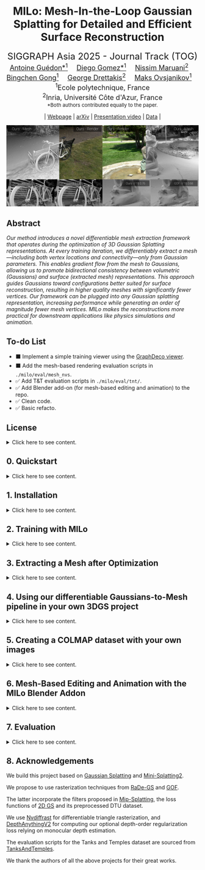 <div align="center">

<h1>
MILo: Mesh-In-the-Loop Gaussian Splatting for Detailed and Efficient Surface Reconstruction
</h1>

<font size="5">
SIGGRAPH Asia 2025 - Journal Track (TOG)<br>
</font>

<font size="4">
<a href="https://anttwo.github.io/" style="font-size:100%;">Antoine Guédon*<sup>1</sup></a>&emsp;
<a href="https://www.lix.polytechnique.fr/Labo/Diego.GOMEZ/" style="font-size:100%;">Diego Gomez*<sup>1</sup></a>&emsp;
<a href="https://nissmar.github.io/" style="font-size:100%;">Nissim Maruani<sup>2</sup></a>&emsp;<br>
<a href="https://s2.hk/" style="font-size:100%;">Bingchen Gong<sup>1</sup></a>&emsp;
<a href="https://www-sop.inria.fr/members/George.Drettakis/" style="font-size:100%;">George Drettakis<sup>2</sup></a>&emsp;
<a href="https://www.lix.polytechnique.fr/~maks/" style="font-size:100%;">Maks Ovsjanikov<sup>1</sup></a>&emsp;
</font>
<br>

<font size="4">
<sup>1</sup>Ecole polytechnique, France<br>
<sup>2</sup>Inria, Université Côte d'Azur, France<br>
</font>

<font size="2">
*Both authors contributed equally to the paper.
</font>

| <a href="https://anttwo.github.io/milo">Webpage</a> | <a href="https://arxiv.org/abs/2506.24096">arXiv</a> | <a href="https://www.youtube.com/watch?v=rOBs2yyYaJM">Presentation video</a> | <a href="https://drive.google.com/drive/folders/1Bf7DM2DFtQe4J63bEFLceEycNf4qTcqm?usp=sharing">Data</a> |

![Teaser image](assets/teaser.png)
</div>

## Abstract

_Our method introduces a novel differentiable mesh extraction framework that operates during the optimization of 3D Gaussian Splatting representations. At every training iteration, we differentiably extract a mesh—including both vertex locations and connectivity—only from Gaussian parameters. This enables gradient flow from the mesh to Gaussians, allowing us to promote bidirectional consistency between volumetric (Gaussians) and surface (extracted mesh) representations. This approach guides Gaussians toward configurations better suited for surface reconstruction, resulting in higher quality meshes with significantly fewer vertices. Our framework can be plugged into any Gaussian splatting representation, increasing performance while generating an order of magnitude fewer mesh vertices. MILo makes the reconstructions more practical for downstream applications like physics simulations and animation._

## To-do List

- ⬛ Implement a simple training viewer using the <a href="https://github.com/graphdeco-inria/graphdecoviewer">GraphDeco viewer</a>.
- ⬛ Add the mesh-based rendering evaluation scripts in `./milo/eval/mesh_nvs`.
- ✅ Add T&T evaluation scripts in `./milo/eval/tnt/`.
- ✅ Add Blender add-on (for mesh-based editing and animation) to the repo.
- ✅ Clean code.
- ✅ Basic refacto.

## License

<details>
<summary>Click here to see content.</summary>

<br>This project builds on existing open-source implementations of various projects cited in the __Acknowledgements__ section.

Specifically, it builds on the original implementation of [3D Gaussian Splatting](https://github.com/graphdeco-inria/gaussian-splatting); As a result, parts of this code are licensed under the Gaussian-Splatting License (see `./LICENSE.md`). 

This codebase also builds on various other repositories such as [Nvdiffrast](https://github.com/NVlabs/nvdiffrast); Please refer to the license files of the submodules for more details.
</details>

## 0. Quickstart

<details>
<summary>Click here to see content.</summary>

Please start by creating or downloading a COLMAP dataset, such as <a href="https://drive.google.com/drive/folders/1Bf7DM2DFtQe4J63bEFLceEycNf4qTcqm?usp=sharing">our COLMAP run for the Ignatius scene from the Tanks&Temples dataset</a>. You can move the Ignatius directory to `./milo/data`.

After installing MILo as described in the next section, you can reconstruct a surface mesh from images by going to the `./milo/` directory and running the following commands:

```bash
# Training for an outdoor scene
python train.py -s ./data/Ignatius -m ./output/Ignatius --imp_metric outdoor --rasterizer radegs

# Saves mesh as PLY with vertex colors after training
python mesh_extract_sdf.py -s ./data/Ignatius -m ./output/Ignatius --rasterizer radegs
```
Please change `--imp_metric outdoor` to `--imp_metric indoor` if your scene is indoor.

These commands use the lightest version of our approach, resulting in a small number of Gaussians and a light mesh. You can increase the number of Gaussians by adding `--dense_gaussians`, and improve the robustness to exposure variations with `--decoupled_appearance` as follows:

```bash
# Training with dense gaussians and better appearance model
python train.py -s ./data/Ignatius -m ./output/Ignatius --imp_metric outdoor --rasterizer radegs --dense_gaussians --decoupled_appearance

# Saves mesh as PLY with vertex colors after training
python mesh_extract_sdf.py -s ./data/Ignatius -m ./output/Ignatius --rasterizer radegs
```

Please refer to the following sections for additional details on our training and mesh extraction scripts, including:
- How to use other rasterizers
- How to train MILo with high-resolution meshes
- Various mesh extraction methods
- How to easily integrate MILo's differentiable GS-to-mesh pipeline to your own GS project
</details>


## 1. Installation

<details>
<summary>Click here to see content.</summary>

### Clone this repository.
```bash
git clone https://github.com/Anttwo/MILo.git --recursive
```

### Install dependencies.

Please start by creating an environment:
```bash
conda create -n milo python=3.9
conda activate milo
```

Then, specify your own CUDA paths depending on your CUDA version:
```bash
# You can specify your own cuda path (depending on your CUDA version)
export CPATH=/usr/local/cuda-11.8/targets/x86_64-linux/include:$CPATH
export LD_LIBRARY_PATH=/usr/local/cuda-11.8/targets/x86_64-linux/lib:$LD_LIBRARY_PATH
export PATH=/usr/local/cuda-11.8/bin:$PATH
```

Finally, you can run the following script to install all dependencies, including PyTorch and Gaussian Splatting submodules:
```bash
python install.py
```
By default, the environment will be installed for CUDA 11.8. If using CUDA 12.1, you can provide the argument `--cuda_version 12.1` to `install.py`. **Please note that only CUDA 11.8 has been tested.**

If you encounter problems or if the installation script does not work, please follow the detailed installation steps below.

<details>
<summary>Click here for detailed installation instructions</summary>

```bash
# For CUDA 11.8
conda install pytorch==2.3.1 torchvision==0.18.1 torchaudio==2.3.1 pytorch-cuda=11.8 -c pytorch -c nvidia

# For CUDA 12.1 (The code has only been tested on CUDA 11.8)
conda install pytorch==2.3.1 torchvision==0.18.1 torchaudio==2.3.1 pytorch-cuda=12.1 -c pytorch -c nvidia

pip install -r requirements.txt

# Install submodules for Gaussian Splatting, including different rasterizers, aggressive densification, simplification, and utilities
pip install submodules/diff-gaussian-rasterization_ms
pip install submodules/diff-gaussian-rasterization
pip install submodules/diff-gaussian-rasterization_gof
pip install submodules/simple-knn
pip install submodules/fused-ssim

# Delaunay Triangulation from Tetra-Nerf
cd submodules/tetra_triangulation
conda install cmake
conda install conda-forge::gmp
conda install conda-forge::cgal

# You can specify your own cuda path (depending on your CUDA version)
export CPATH=/usr/local/cuda-11.8/targets/x86_64-linux/include:$CPATH
export LD_LIBRARY_PATH=/usr/local/cuda-11.8/targets/x86_64-linux/lib:$LD_LIBRARY_PATH
export PATH=/usr/local/cuda-11.8/bin:$PATH

cmake .
make 
pip install -e .
cd ../../

# Nvdiffrast for efficient mesh rasterization
cd ./submodules/nvdiffrast
pip install .
cd ../../
```

</details>

</details>

## 2. Training with MILo

<details>
<summary>Click here to see content.</summary>

First, go to the MILo folder:
```bash
cd milo
```

Then, to optimize a Gaussian Splatting representation with MILo using a COLMAP dataset, you can run the following command:
```bash
python train.py \
    -s <PATH TO COLMAP DATASET> \
    -m <OUTPUT_DIR> \
    --imp_metric <"indoor" OR "outdoor"> \
    --rasterizer <"radegs" OR "gof">
```
The main arguments are the following:
| Argument | Values | Default | Description |
|----------|--------|---------|-------------|
|  `--imp_metric` | `"indoor"` or `"outdoor"` | Required | Type of scene to optimize. Modifies the importance sampling to better handle indoor or outdoor scenes. |
| `--rasterizer` | `"radegs"` or `"gof"` | `"radegs"` | Rasterization technique used during training. |
| `--dense_gaussians` | flag | disabled | Use more Gaussians during training. When active, only a subset of Gaussians will generate pivots for Delaunay triangulation. When inactive, all Gaussians generate pivots.|

You can use a dense set of Gaussians by adding the argument `--dense_gaussians`:
```bash
python train.py \
    -s <PATH TO COLMAP DATASET> \
    -m <OUTPUT_DIR> \
    --imp_metric <"indoor" OR "outdoor"> \
    --rasterizer <"radegs" OR "gof"> \
    --dense_gaussians \
    --data_device cpu
```

The list of optional arguments is provided below:
| Category | Argument | Values | Default | Description |
|----------|----------|---------|---------|-------------|
| **Performance & Logging** | `--data_device` | `"cpu"` or `"cuda"` | `"cuda"` | Forces data to be loaded on CPU (less GPU memory usage, slightly slower training) |
| | `--log_interval` | integer | - | Log images every N training iterations (e.g., `200`) |
| **Mesh Configuration** | `--mesh_config` | `"default"`, `"highres"`, `"veryhighres"` | `"default"` | Config file for mesh resolution and quality |
| **Evaluation & Appearance** | `--eval` | flag | disabled | Performs the usual train/test split for evaluation |
| | `--decoupled_appearance` | flag | disabled | Better handling of exposure variations |
| **Depth-Order Regularization** | `--depth_order` | flag | disabled | Enable depth-order regularization with DepthAnythingV2 |
| | `--depth_order_config` | `"default"` or `"strong"` | `"default"` | Strength of depth regularization |

You can change the config file used during training (useful for ablation runs) by 
specifying `--mesh_config <CONFIG_NAME>`. The different config files are the following:

- **Default config**: The default config file name is `default`. This config results in 
lighter representations and lower resolution meshes, containing around 2M Delaunay vertices 
for the base setting and 5M Delaunay vertices for the `--dense_gaussians` setting.
- **High Res config**: You can use `--mesh_config highres --dense_gaussians` for higher 
resolution meshes. We recommend using this config with `--dense_gaussians`. This config 
results in higher resolution representations, containing up to 9M Delaunay vertices.
- **Very High Res config**: You can use `--mesh_config veryhighres --dense_gaussians` for 
even higher resolution meshes. We recommend using this config with `--dense_gaussians`. This 
config results in even higher resolution representations, containing up to 14M Delaunay 
vertices. This configuration requires more memory for training.

Please refer to the <a href="https://depth-anything-v2.github.io/">DepthAnythingV2</a> repo to download the `vitl` checkpoint required for Depth-Order regularization. Then, move the checkpoint file to `./submodules/Depth-Anything-V2/checkpoints/`.

### Example Commands

Basic training for indoor scenes with logging:
```bash
python train.py -s <PATH TO COLMAP DATASET> -m <OUTPUT_DIR> --imp_metric indoor --rasterizer radegs --log_interval 200
```

Dense Gaussians with high resolution in outdoor scenes:
```bash
python train.py -s <PATH TO COLMAP DATASET> -m <OUTPUT_DIR> --imp_metric outdoor --rasterizer radegs --dense_gaussians --mesh_config highres --data_device cpu
```

Full featured training with very high resolution:
```bash
python train.py -s <PATH TO COLMAP DATASET> -m <OUTPUT_DIR> --imp_metric indoor --rasterizer radegs --dense_gaussians --mesh_config veryhighres --decoupled_appearance --log_interval 200 --data_device cpu
```

Training with depth-order regularization:
```bash
python train.py -s <PATH TO COLMAP DATASET> -m <OUTPUT_DIR> --imp_metric indoor --rasterizer radegs --depth_order --depth_order_config strong --log_interval 200 --data_device cpu
```

</details>

## 3. Extracting a Mesh after Optimization

<details>
<summary>Click here to see content.</summary>

First go to `./milo/`.

### 3.1. Use learned SDF values

You can then use the following command:
```bash
python mesh_extract_sdf.py \
    -s <PATH TO COLMAP DATASET> \
    -m <MODEL DIR> \
    --rasterizer <"radegs" OR "gof">
```
This script will further refine the SDF values for a short period of time (1000 iterations by default) with frozen Gaussians, then save the mesh as a PLY file with vertex colors. The mesh will be located at `<MODEL_DIR>/mesh_learnable_sdf.ply`.

**WARNING:** Make sure you use the same mesh config file as the one used during training. You can change the config file by specifying `--config <CONFIG_NAME>`. The default config file name is `default`, but you can switch to `highres` or `veryhighres`.

You can use the usual train/test split by adding the argument `--eval`. 

### 3.2. Use Integrated Opacity Field or scalable TSDF

To extract a mesh using the integrated opacity field as defined by the Gaussians in GOF and RaDe-GS, you can run the following command:
```bash
python mesh_extract_integration.py \
    -s <PATH TO COLMAP DATASET> \
    -m <MODEL DIR>
```
You can use the argument `--rasterizer <radegs OR gof>` to change the rasterization technique for computing the opacity field. Default is `gof`. We recommend using GOF in this context (even if RaDe-GS was used during training), as the opacity computation from GOF is more precise and will produce less surface erosion.

You can also use the argument `--sdf_mode <"integration" OR "depth_fusion">` to modify the SDF computation strategy. Default mode is `integration`, which uses the integrated opacity field. Please note that `depth_fusion` is not traditional TSDF performed on a regular grid, but our more efficient depth fusion strategy relying on the same Gaussian pivots as the ones used for `integration`.

If using `integration`, you can modify the isosurface value with the argument `--isosurface_value <value>`. The default value is 0.5.
```bash
python mesh_extract_integration.py \
    -s <PATH TO COLMAP DATASET> \
    -m <MODEL DIR> \
    --rasterizer gof \
    --sdf_mode integration \
    --isosurface_value 0.5
```

If using `depth_fusion`, you can modify the truncation margin with the argument `--trunc_margin <value>`. If not provided, the value is automatically computed depending on the scale of the scene. We recommend not changing this value.
```bash
python mesh_extract_integration.py \
    -s <PATH TO COLMAP DATASET> \
    -m <MODEL DIR> \
    --rasterizer gof \
    --sdf_mode depth_fusion \
    --trunc_margin 0.005
```

The mesh will be saved at either `<MODEL_DIR>/mesh_integration_sdf.ply` or `<MODEL_DIR>/mesh_depth_fusion_sdf.ply` depending on the SDF computation method.

</details>

## 4. Using our differentiable Gaussians-to-Mesh pipeline in your own 3DGS project

<details>
<summary>Click here to see content.</summary>
<br>

In `milo.functional`, we provide straightforward functions to leverage our differentiable *Gaussians-to-Mesh pipeline* in your own 3DGS projects.

These functions only require Gaussian parameters as inputs (`means`, `scales`, `rotations`, `opacities`) and can extract a mesh from these parameters in a differentiable manner, allowing for **performing differentiable operations on the surface mesh and backpropating gradients directly to the Gaussians**.

We only assume that your own `Camera` class has the same structure as the class from the original [3DGS](https://github.com/graphdeco-inria/gaussian-splatting) implementation.

Specifically, we propose the following functions:
- `sample_gaussians_on_surface`: This function samples Gaussians that are the most likely to be located on the surface of the scene. For more efficiency, we propose using only these Gaussians for generating pivots and applying Delaunay triangulation.
- `extract_gaussian_pivots`: This differentiable function builds pivots from the parameters of the sampled Gaussians. In practice, there is no need to explicitely call this function, as our other functions can recompute pivots on the fly. However, you might want to perform special treatment on the pivots.
- `compute_initial_sdf_values`: This function estimates initial truncated SDF values for any set of Gaussian pivots by performing depth-fusion over the provided viewpoints. You can directly provide the gaussian parameters to this function, in which case pivots will be computed on the fly. In the paper, we propose to learn optimal SDF values by maximizing the consistency between volumetric GS renderings and surface mesh renderings; We use this function to initialize the SDF values.
- `compute_delaunay_triangulation`: This function computes the Delaunay triangulation for a set of sampled Gaussians pivots. You can provide either pivots as inputs, or directly the parameters of the Gaussians (means, scales, rotations...), in which case the pivots will be recomputed on the fly. This function should not be applied at every training iteration as it is very slow, and the Delaunay graph does not change that much during training.
- `extract_mesh`: This differentiable function extracts the mesh from the Gaussian parameters, given a Delaunay triangulation and SDF values for the Gaussian pivots.

We also propose additional functions such as `frustum_cull_mesh` which culls mesh vertices based on the view frustum of an input camera.

We provide an example of how to use these functions below, using our codebase or any codebase following the same template as the original [3DGS](https://github.com/graphdeco-inria/gaussian-splatting) implementation.

```python
from functional import (
    sample_gaussians_on_surface,
    extract_gaussian_pivots,
    compute_initial_sdf_values,
    compute_delaunay_triangulation,
    extract_mesh,
    frustum_cull_mesh,
)

# Load or initialize a 3DGS-like model and training cameras
gaussians = ...
train_cameras = ...

# Define a simple wrapper for your Gaussian Splatting rendering function, 
# following this template. It will be used only for initializing SDF values.
# The wrapper should accept just a camera as input, and return a dictionary 
# with "render" and "depth" keys.
from gaussian_renderer.radegs import render_radegs
pipe = ...
background = torch.tensor([0., 0., 0.], device="cuda")
def render_func(view):
    render_pkg = render_radegs(
        viewpoint_camera=view, 
        pc=gaussians, 
        pipe=pipe, 
        bg_color=background, 
        kernel_size=0.0, 
        scaling_modifier = 1.0, 
        require_coord=False, 
        require_depth=True
    )
    return {
        "render": render_pkg["render"],
        "depth": render_pkg["median_depth"],
    }

# Only the parameters of the Gaussians are needed for extracting the mesh.
means = gaussians.get_xyz
scales = gaussians.get_scaling
rotations = gaussians.get_rotation
opacities = gaussians.get_opacity

# Sample Gaussians on the surface.
# Should be performed only once, or just once in a while.
# In this example, we sample at most 600_000 Gaussians.
surface_gaussians_idx = sample_gaussians_on_surface(
    views=train_cameras,
    means=means,
    scales=scales,
    rotations=rotations,
    opacities=opacities,
    n_max_samples=600_000,
    scene_type='indoor',
)

# Compute initial SDF values for pivots. Should be performed only once.
# In the paper, we propose to learn optimal SDF values by maximizing the 
# consistency between volumetric renderings and surface mesh renderings.
initial_pivots_sdf = compute_initial_sdf_values(
    views=train_cameras,
    render_func=render_func,
    means=means,
    scales=scales,
    rotations=rotations,
    gaussian_idx=surface_gaussians_idx,
)

# Compute Delaunay Triangulation.
# Can be performed once in a while.
delaunay_tets = compute_delaunay_triangulation(
    means=means,
    scales=scales,
    rotations=rotations,
    gaussian_idx=surface_gaussians_idx,
)

# Differentiably extract a mesh from Gaussian parameters, including initial 
# or updated SDF values for the Gaussian pivots.
# This function is differentiable with respect to the parameters of the Gaussians, 
# as well as the SDF values. Can be performed at every training iteration.
mesh = extract_mesh(
    delaunay_tets=delaunay_tets,
    pivots_sdf=initial_pivots_sdf,
    means=means,
    scales=scales,
    rotations=rotations,
    gaussian_idx=surface_gaussians_idx,
)

# You can now apply any differentiable operation on the extracted mesh, 
# and backpropagate gradients back to the Gaussians!
# In the paper, we propose to use differentiable mesh rendering.
from scene.mesh import MeshRasterizer, MeshRenderer
renderer = MeshRenderer(MeshRasterizer(cameras=train_cameras))

# We cull the mesh based on the view frustum for more efficiency
i_view = np.random.randint(0, len(train_cameras))
mesh_render_pkg = renderer(
    frustum_cull_mesh(mesh, train_cameras[i_view]), 
    cam_idx=i_view, 
    return_depth=True, return_normals=True
)
mesh_depth = mesh_render_pkg["depth"]
mesh_normals = mesh_render_pkg["normals"]
```

</details>

## 5. Creating a COLMAP dataset with your own images

<details>
<summary><span>Click here to see content.</span></summary>
<br>

### 5.1. Estimate camera poses with COLMAP

Please first install a recent version of COLMAP (ideally CUDA-powered) and make sure to put the images you want to use in a directory `<location>/input`. Then, run the script `milo/convert.py` from the original Gaussian splatting implementation to compute the camera poses for the images using COLMAP. Please refer to the original <a href="https://github.com/graphdeco-inria/gaussian-splatting">3D Gaussian Splatting repository</a> for more details.

```shell
python milo/convert.py -s <location>
```

Sometimes COLMAP fails to reconstruct all images into the same model and hence produces multiple sub-models. The smaller sub-models generally contain only a few images. However, by default, the script `convert.py` will apply Image Undistortion only on the first sub-model, which may contain only a few images.

If this is the case, a simple solution is to keep only the largest sub-model and discard the others. To do this, open the source directory containing your input images, then open the sub-directory `<Source_directory>/distorted/sparse/`. You should see several sub-directories named `0/`, `1/`, etc., each containing a sub-model. Remove all sub-directories except the one containing the largest files, and rename it to `0/`. Then, run the script `convert.py` one more time but skip the matching process:

```shell
python milo/convert.py -s <location> --skip_matching
```

_Note: If the sub-models have common registered images, they could be merged into a single model as post-processing step using COLMAP; However, merging sub-models requires to run another global bundle adjustment after the merge, which can be time consuming._

### 5.2. Estimate camera poses with VGGT

Coming soon.

</details>


## 6. Mesh-Based Editing and Animation with the MILo Blender Addon

<details>
<summary>Click here to see content.</summary>
<br>

While MILo provides a differentiable solution for extracting meshes from 3DGS representations, it also implicitly encourages Gaussians to align with the surface of the mesh. As a result, any modification made to the mesh can be easily propagated to the Gaussians, making the reconstructed mesh an excellent proxy for editing and animating the 3DGS representation.

Similarly to previous works <a href="https://anttwo.github.io/sugar/">SuGaR</a> and <a href="https://anttwo.github.io/frosting/">Gaussian Frosting</a>, we provide a Blender addon allowing to combine, edit and animate 3DGS representations just by manipulating meshes reconstructed with MILo in Blender.

### 6.1. Installing the addon

1. Please start by installing `torch_geometric` and `torch_cluster` in your `milo` conda environment:
```shell
pip install torch_geometric
pip install torch_cluster
```

2. Then, install <a href="https://www.blender.org/download/">Blender</a> (version 4.0.2 is recommended but not mandatory).

3. Open Blender, and go to `Edit` > `Preferences` > `Add-ons` > `Install`, and select the file `milo_addon.py` located in `./milo/blender/`.<br>

You have now installed the MILo addon for Blender!

### 6.2. Usage

This Blender addon is almost identical as the <a href="https://github.com/Anttwo/sugar_frosting_blender_addon">SuGaR x Frosting Blender addon</a>. You can refer to this previous repo for more details and illustrations. To combine, edit or animate scene with the addon, please follow the steps below:

1. Please start by training Gaussians with MILo and extracting a mesh, as described in the Quickstart section.

2. Open a new scene in Blender, and go to the `Render` tab in the Properties. You should see a panel named `Add MILo mesh`. The panel is not necessary at the top of the tab, so you may need to scroll down to find it.

3. **(a) Select a mesh.** Enter the path to the final mesh extracted with MILo in the `Path to mesh PLY` field. You can also click on the folder icon to select the file. The mesh should be located at `<path to model directory>/mesh_learnable_sdf.ply`.<br><br>
**(b) Select a checkpoint.** Similarly, enter the path to the final checkpoint of the optimization in the `Path to 3DGS PLY` field. You can also click on the folder icon to select the file. The checkpoint should be located at `<path to model directory>/point_cloud/iteration_18000/point_cloud.ply`.<br><br>
**(c) Load the mesh.** Finally, click on `Add mesh` to load the mesh in Blender. Feel free to rotate the mesh and change the shading mode to better visualize the mesh and its colors. 

4. **Now, feel free to edit your mesh using Blender!** 
<br>You can segment it into different pieces, sculpt it, rig it, animate it using a parent armature, *etc*. You can also add other MILo meshes to the scene, and combine elements from different scenes. <br>
Feel free to set a camera in the scene and prepare an animation: You can animate the camera, the mesh, *etc*.<br>
Please avoid using `Apply Location`, `Apply Rotation`, or `Apply Scale` on the edited mesh, as we are still unsure how it will affect the correspondence between the mesh and the optimized checkpoint.

5. Once you're done with your editing, you can prepare a rendering package ready to be rendered with Gaussians. To do so, go to the `Render` tab in the Properties again, and select the `./milo/` directory in the `Path to MILo directory` field.<br> 
Finally, click on `Render Image` or `Render Animation` to save a rendering package for the scene. <br><br>
`Render Image` will render a single image of the scene, with the current camera position and mesh editions/poses.<br><br>
`Render Animation` will render a full animation of the scene, from the first frame to the last frame you set in the Blender Timeline.
<br><br>
The package should be saved as a `JSON` file and located in `./milo/blender/packages/`.

7. Finally, you can render the package with Gaussian Splatting. You just need to go to `./milo/` and run the following command:
```shell
python render_blender_scene.py \
    -p <path to the package json file> \
    --rasterizer <"radegs" or "gof">.
```

By default, renderings are saved in `./milo/blender/renders/<name of the scene>/`. However, you can change the output directory by adding `-o <path to output directory>`.

Please check the documentation of the `render_blender_scene.py` scripts for more information on the additional arguments.
If you get artifacts in the rendering, you can try to play with the various following hyperparameters: `binding_mode`, `filter_big_gaussians_with_th`, `clamp_big_gaussians_with_th`, and `filter_distant_gaussians_with_th`.

</details>

## 7. Evaluation

<details>
<summary>Click here to see content.</summary>
<br>

For evaluation, please start by downloading [our COLMAP runs for the Tanks and Temples dataset](https://drive.google.com/drive/folders/1Bf7DM2DFtQe4J63bEFLceEycNf4qTcqm?usp=sharing), and make sure to move all COLMAP scene directories (Barn, Caterpillar, _etc._) inside the same directory. 

Then, please download ground truth point cloud, camera poses, alignments and cropfiles from [Tanks and Temples dataset](https://www.tanksandtemples.org/download/). The ground truth dataset should be organized as:
```
GT_TNT_dataset
│
└─── Barn
│   │
|   └─── Barn.json
│   │
|   └─── Barn.ply
│   │
|   └─── Barn_COLMAP_SfM.log
│   │
|   └─── Barn_trans.txt
│ 
└─── Caterpillar
│   │
......
```

We follow the exact same pipeline as GOF and RaDe-GS for evaluating MILo on T&T. Please go to `./milo/` and run the following script to run the full training and evaluation pipeline on all scenes:

```bash
python scripts/evaluate_tnt.py \
    --data_dir <path to directory containing TNT COLMAP datasets> \
    --gt_dir <path to the GT TNT directory> \
    --output_dir <path to output directory> \
    --rasterizer <"radegs" or "gof"> \
    --mesh_config <"default" or "highres" or "veryhighres">
```
You can add `--dense_gaussians` for using more Gaussians during training. Please note that `--dense_gaussians` will be automatically set to `True` if using `--mesh_config highres` or `--mesh_config veryhighres`.

For evaluating only a single scene, you can run the following commands:

```bash
# Training (you can add --dense_gaussians for higher performance)
python train.py \
    -s <path to preprocessed TNT dataset> \
    -m <output folder> \
    --imp_metric <"indoor" or "outdoor"> \
    --rasterizer <"radegs" or "gof"> \
    --mesh_config <"default" or "highres" or "veryhighres"> \
    --eval \
    --decoupled_appearance \
    --data_device cpu

# Mesh extraction
python mesh_extract_sdf.py \
    -s <path to preprocessed TNT dataset> \
    -m <output folder> \
    --rasterizer <"radegs" or "gof"> \
    --config <"default" or "highres" or "veryhighres"> \
    --eval \
    --data_device cpu

# Evaluation
python eval/tnt/run.py \
    --dataset-dir <path to GT TNT dataset> \
    --traj-path <path to preprocessed TNT COLMAP_SfM.log file> \
    --ply-path <output folder>/recon.ply
```

### Novel View Synthesis
After training MILo on a scene with test/train split by using the argument `--eval`, you can evaluate the performance of the Novel View Synthesis by running the scripts below:

```bash
python render.py \
    -m <path to pre-trained model> \
    -s <path to dataset> \
    -- rasterizer <"radegs" or "gof">

python metrics.py -m <path to trained model> # Compute error metrics on renderings
```

</details>

## 8. Acknowledgements

We build this project based on [Gaussian Splatting](https://github.com/graphdeco-inria/gaussian-splatting) and [Mini-Splatting2](https://github.com/fatPeter/mini-splatting2).

We propose to use rasterization techniques from [RaDe-GS](https://baowenz.github.io/radegs/) and [GOF](https://github.com/autonomousvision/gaussian-opacity-fields/tree/main).

The latter incorporate the filters proposed in [Mip-Splatting](https://github.com/autonomousvision/mip-splatting), the loss functions of [2D GS](https://github.com/hbb1/2d-gaussian-splatting) and its preprocessed DTU dataset.

We use [Nvdiffrast](https://github.com/NVlabs/nvdiffrast) for differentiable triangle rasterization, and [DepthAnythingV2](https://github.com/DepthAnything/Depth-Anything-V2) for computing our optional depth-order regularization loss relying on monocular depth estimation.

The evaluation scripts for the Tanks and Temples dataset are sourced from [TanksAndTemples](https://github.com/isl-org/TanksAndTemples/tree/master/python_toolbox/evaluation).

We thank the authors of all the above projects for their great works.
